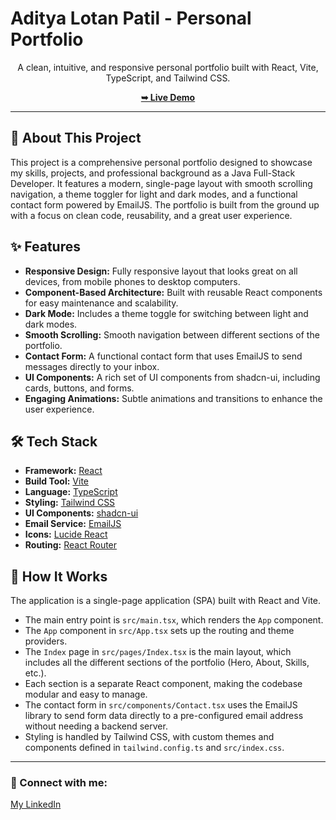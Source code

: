 # Aditya Lotan Patil - Personal Portfolio

<p align="center">
  A clean, intuitive, and responsive personal portfolio built with React, Vite, TypeScript, and Tailwind CSS.
</p>

<p align="center">
  <a href="YOUR_LIVE_DEMO_URL"><strong>➥ Live Demo</strong></a>
</p>

---

## 📖 About This Project

This project is a comprehensive personal portfolio designed to showcase my skills, projects, and professional background as a Java Full-Stack Developer. It features a modern, single-page layout with smooth scrolling navigation, a theme toggler for light and dark modes, and a functional contact form powered by EmailJS. The portfolio is built from the ground up with a focus on clean code, reusability, and a great user experience.

## ✨ Features

-   **Responsive Design:** Fully responsive layout that looks great on all devices, from mobile phones to desktop computers.
-   **Component-Based Architecture:** Built with reusable React components for easy maintenance and scalability.
-   **Dark Mode:** Includes a theme toggle for switching between light and dark modes.
-   **Smooth Scrolling:** Smooth navigation between different sections of the portfolio.
-   **Contact Form:** A functional contact form that uses EmailJS to send messages directly to your inbox.
-   **UI Components:** A rich set of UI components from shadcn-ui, including cards, buttons, and forms.
-   **Engaging Animations:** Subtle animations and transitions to enhance the user experience.

## 🛠️ Tech Stack

-   **Framework:** [React](https://reactjs.org/)
-   **Build Tool:** [Vite](https://vitejs.dev/)
-   **Language:** [TypeScript](https://www.typescriptlang.org/)
-   **Styling:** [Tailwind CSS](https://tailwindcss.com/)
-   **UI Components:** [shadcn-ui](https://ui.shadcn.com/)
-   **Email Service:** [EmailJS](https://www.emailjs.com/)
-   **Icons:** [Lucide React](https://lucide.dev/guide/packages/lucide-react)
-   **Routing:** [React Router](https://reactrouter.com/)

## 🚀 How It Works

The application is a single-page application (SPA) built with React and Vite.
-   The main entry point is `src/main.tsx`, which renders the `App` component.
-   The `App` component in `src/App.tsx` sets up the routing and theme providers.
-   The `Index` page in `src/pages/Index.tsx` is the main layout, which includes all the different sections of the portfolio (Hero, About, Skills, etc.).
-   Each section is a separate React component, making the codebase modular and easy to manage.
-   The contact form in `src/components/Contact.tsx` uses the EmailJS library to send form data directly to a pre-configured email address without needing a backend server.
-   Styling is handled by Tailwind CSS, with custom themes and components defined in `tailwind.config.ts` and `src/index.css`.

---

### 👤 Connect with me:

<p>
  <a href="https://www.linkedin.com/in/aditya-patil-497b3224b/">My LinkedIn</a>
</p>
